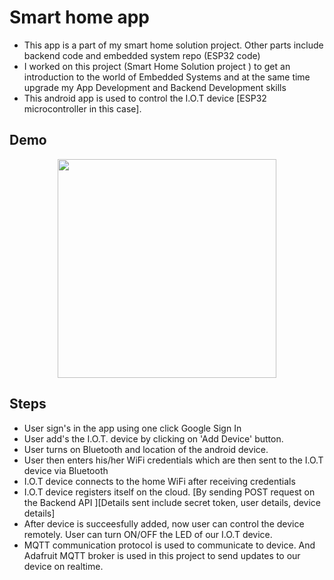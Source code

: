 # Smart home app
- This app is a part of my smart home solution project. Other parts include backend code and embedded system repo (ESP32 code)
- I worked on this project (Smart Home Solution project ) to get an introduction to the world of Embedded Systems and at the same time upgrade my App Development and Backend Development skills
- This android app is used to control the I.O.T device [ESP32 microcontroller in this case]. 

## Demo 

<p align="center" >
<img src="https://github.com/piyushnanwani/ultra-legendary-fortnight/blob/master/smart-home.gif" width=350>
</p>

## Steps
- User sign's in the app using one click Google Sign In
- User add's the I.O.T. device by clicking on 'Add Device' button.
- User turns on Bluetooth and location of the android device.
- User then enters his/her WiFi credentials which are then sent to the I.O.T device via Bluetooth
- I.O.T device connects to the home WiFi after receiving credentials
- I.O.T device registers itself on the cloud. [By sending POST request on the Backend API ][Details sent include secret token, user details, device details]
- After device is succeesfully added, now user can control the device remotely. User can turn ON/OFF the LED of our I.O.T device.
- MQTT communication protocol is used to communicate to device. And Adafruit MQTT broker is used in this project to send updates to our device on realtime.

